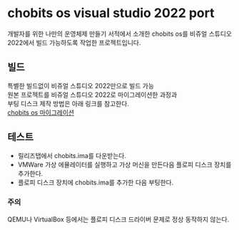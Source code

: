 # chobits os visual studio 2022 port

개발자를 위한 나만의 운영체제 만들기 서적에서 소개한
chobits os를 비쥬얼 스튜디오 2022에서 빌드 가능하도록 작업한
프로젝트입니다. 

## 빌드
특별한 빌드없이 비쥬얼 스튜디오 2022만으로 빌드 가능   
원본 프로젝트를 비쥬얼 스튜디오 2022로 마이그레이션한 과정과  
부팅 디스크 제작 방법은 아래 링크를 참고한다.  
[chobits os 마이그레이션](https://wikidocs.net/164561)   


## 테스트
* 릴리즈탭에서 chobits.ima를 다운받는다.
* VMWare 가상 에뮬레이터를 실행하고 가상 머신을 만든다음 플로피 디스크 장치를 추가한다.
* 플로피 디스크 장치에 chobits.ima를 추가한 다음 부팅한다.

### 주의
QEMU나 VirtualBox 등에서는 플로피 디스크 드라이버 문제로 정상 동작하지 않는다.
